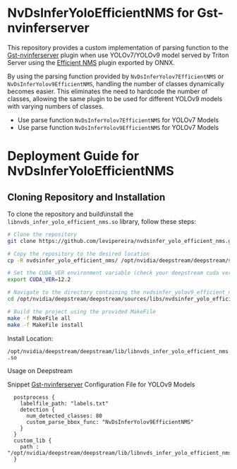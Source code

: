 # NvDsInferYoloEfficientNMS for Gst-nvinferserver

This repository provides a custom implementation of parsing function to the [Gst-nvinferserver](https://docs.nvidia.com/metropolis/deepstream/dev-guide/text/DS_plugin_gst-nvinferserver.html) plugin when use YOLOv7/YOLOv9 model served by Triton Server using the [Efficient NMS](https://github.com/NVIDIA/TensorRT/tree/master/plugin/efficientNMSPlugin) plugin exported by ONNX.


By using the parsing function provided by `NvDsInferYolov7EfficientNMS` or `NvDsInferYolov9EfficientNMS`, handling the number of classes dynamically becomes easier. This eliminates the need to hardcode the number of classes, allowing the same plugin to be used for different YOLOv9 models with varying numbers of classes.

- Use parse function `NvDsInferYolov7EfficientNMS` for YOLOv7 Models
- Use parse function `NvDsInferYolov9EfficientNMS` for YOLOv7 Models

# Deployment Guide for NvDsInferYoloEfficientNMS


## Cloning Repository and Installation

To clone the repository and build\install the `libnvds_infer_yolo_efficient_nms.so` library, follow these steps:


```bash
# Clone the repository
git clone https://github.com/levipereira/nvdsinfer_yolo_efficient_nms.git

# Copy the repository to the desired location
cp -R nvdsinfer_yolo_efficient_nms/ /opt/nvidia/deepstream/deepstream/sources/libs/

# Set the CUDA_VER environment variable (check your deepstream cuda version.  The DS 6.4 use cuda 12.2)
export CUDA_VER=12.2

# Navigate to the directory containing the nvdsinfer_yolov9_efficient_nms library
cd /opt/nvidia/deepstream/deepstream/sources/libs/nvdsinfer_yolo_efficient_nms

# Build the project using the provided MakeFile
make -f MakeFile all
make -f MakeFile install

```
Install Location:

`/opt/nvidia/deepstream/deepstream/lib/libnvds_infer_yolo_efficient_nms.so`

Usage on Deepstream

Snippet [Gst-nvinferserver](https://docs.nvidia.com/metropolis/deepstream/dev-guide/text/DS_plugin_gst-nvinferserver.html)  Configuration File for YOLOv9 Models
```
  postprocess {
    labelfile_path: "labels.txt"
    detection {
      num_detected_classes: 80
      custom_parse_bbox_func: "NvDsInferYolov9EfficientNMS"
    }
  }
  custom_lib {
    path : "/opt/nvidia/deepstream/deepstream/lib/libnvds_infer_yolo_efficient_nms.so"
  }
```

